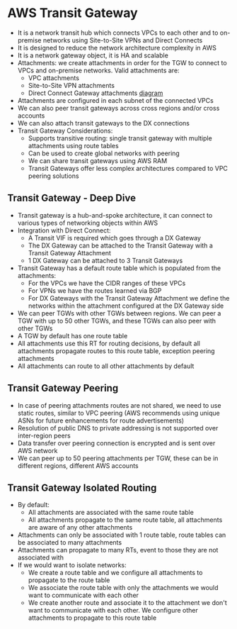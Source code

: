 # AWS Transit Gateway

- It is a network transit hub which connects VPCs to each other and to on-premise networks using Site-to-Site VPNs and Direct Connects
- It is designed to reduce the network architecture complexity in AWS
- It is a network gateway object, it is HA and scalable
- Attachments: we create attachments in order for the TGW to connect to VPCs and on-premise networks. Valid attachments are:
    - VPC attachments
    - Site-to-Site VPN attachments
    - Direct Connect Gateway attachments
[diagram](./dx_tg_integration.mmd)    
- Attachments are configured in each subnet of the connected VPCs
- We can also peer transit gateways across cross regions and/or cross accounts
- We can also attach transit gateways to the DX connections
- Transit Gateway Considerations:
    - Supports transitive routing: single transit gateway with multiple attachments using route tables
    - Can be used to create global networks with peering
    - We can share transit gateways using AWS RAM
    - Transit Gateways offer less complex architectures compared to VPC peering solutions

## Transit Gateway - Deep Dive

- Transit gateway is a hub-and-spoke architecture, it can connect to various types of networking objects within AWS
- Integration with Direct Connect:
    - A Transit VIF is required which goes through a DX Gateway
    - The DX Gateway can be attached to the Transit Gateway with a Transit Gateway Attachment
    - 1 DX Gateway can be attached to 3 Transit Gateways
- Transit Gateway has a default route table which is populated from the attachments:
    - For the VPCs we have the CIDR ranges of these VPCs
    - For VPNs we have the routes learned via BGP
    - For DX Gateways with the Transit Gateway Attachment we define the networks within the attachment configured at the DX Gateway side
- We can peer TGWs with other TGWs between regions. We can peer a TGW with up to 50 other TGWs, and these TGWs can also peer with other TGWs
- A TGW by default has one route table
- All attachments use this RT for routing decisions, by default all attachments propagate routes to this route table, exception peering attachments
- All attachments can route to all other attachments by default

## Transit Gateway Peering

- In case of peering attachments routes are not shared, we need to use static routes, similar to VPC peering (AWS recommends using unique ASNs for future enhancements for route advertisements)
- Resolution of public DNS to private addressing is not supported over inter-region peers
- Data transfer over peering connection is encrypted and is sent over AWS network
- We can peer up to 50 peering attachments per TGW, these can be in different regions, different AWS accounts

## Transit Gateway Isolated Routing

- By default:
    - All attachments are associated with the same route table
    - All attachments propagate to the same route table, all attachments are aware of any other attachments
- Attachments can only be associated with 1 route table, route tables can be associated to many attachments
- Attachments can propagate to many RTs, event to those they are not associated with
- If we would want to isolate networks:
    - We create a route table and we configure all attachments to propagate to the route table
    - We associate the route table with only the attachments we would want to communicate with each other
    - We create another route and associate it to the attachment we don't want to communicate with each other. We configure other attachments to propagate to this route table
